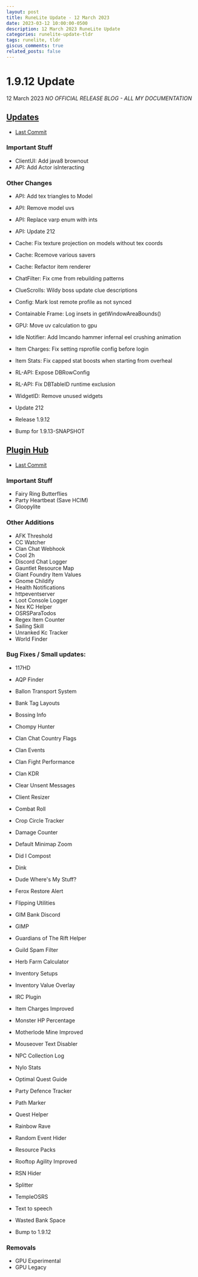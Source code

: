 ```yaml
---
layout: post
title: RuneLite Update - 12 March 2023
date: 2023-03-12 10:00:00-0500
description: 12 March 2023 RuneLite Update
categories: runelite-update-tldr
tags: runelite, tldr
giscus_comments: true
related_posts: false
---
```


# 1.9.12 Update
12 March 2023
*NO OFFICIAL RELEASE BLOG - ALL MY DOCUMENTATION*

## [Updates][1]
- [Last Commit][2]

### Important Stuff
- ClientUI: Add java8 brownout
- API: Add Actor isInteracting

### Other Changes
- API: Add tex triangles to Model
- API: Remove model uvs
- API: Replace varp enum with ints
- API: Update 212
- Cache: Fix texture projection on models without tex coords
- Cache: Rcemove various savers
- Cache: Refactor item renderer
- ChatFilter: Fix cme from rebuilding patterns
- ClueScrolls: Wildy boss update clue descriptions
- Config: Mark lost remote profile as not synced
- Containable Frame: Log insets in getWindowAreaBounds()
- GPU: Move uv calculation to gpu
- Idle Notifier: Add Imcando hammer infernal eel crushing animation
- Item Charges: Fix setting rsprofile config before login
- Item Stats: Fix capped stat boosts when starting from overheal
- RL-API: Expose DBRowConfig
- RL-API: Fix DBTableID runtime exclusion
- WidgetID: Remove unused widgets

- Update 212

- Release 1.9.12
- Bump for 1.9.13-SNAPSHOT

## [Plugin Hub][3]
- [Last Commit][4]

### Important Stuff
- Fairy Ring Butterflies
- Party Heartbeat (Save HCIM)
- Gloopylite

### Other Additions
- AFK Threshold
- CC Watcher
- Clan Chat Webhook
- Cool 2h
- Discord Chat Logger
- Gauntlet Resource Map
- Giant Foundry Item Values
- Gnome Childify
- Health Notifications
- httpeventserver
- Loot Console Logger
- Nex KC Helper
- OSRSParaTodos
- Regex Item Counter
- Sailing Skill
- Unranked Kc Tracker
- World Finder

### Bug Fixes / Small updates:
- 117HD
- AQP Finder
- Ballon Transport System
- Bank Tag Layouts
- Bossing Info
- Chompy Hunter
- Clan Chat Country Flags
- Clan Events
- Clan Fight Performance
- Clan KDR
- Clear Unsent Messages
- Client Resizer
- Combat Roll
- Crop Circle Tracker
- Damage Counter
- Default Minimap Zoom
- Did I Compost
- Dink
- Dude Where's My Stuff?
- Ferox Restore Alert
- Flipping Utilities
- GIM Bank Discord
- GIMP
- Guardians of The Rift Helper
- Guild Spam Filter
- Herb Farm Calculator
- Inventory Setups
- Inventory Value Overlay
- IRC Plugin
- Item Charges Improved
- Monster HP Percentage
- Motherlode Mine Improved
- Mouseover Text Disabler
- NPC Collection Log
- Nylo Stats
- Optimal Quest Guide
- Party Defence Tracker
- Path Marker
- Quest Helper
- Rainbow Rave
- Random Event Hider
- Resource Packs
- Rooftop Agility Improved
- RSN Hider
- Splitter
- TempleOSRS
- Text to speech
- Wasted Bank Space

- Bump to 1.9.12

### Removals
- GPU Experimental
- GPU Legacy

[1]: https://github.com/runelite/runelite/commits/master
[2]: https://github.com/runelite/runelite/commit/b7c3c10b085967530006e47450c5eafbc66fbe6d
[3]: https://github.com/runelite/plugin-hub/commits/master
[4]: https://github.com/runelite/plugin-hub/commit/